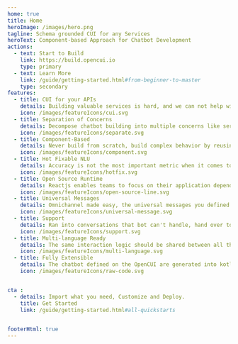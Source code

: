 ```yaml
---
home: true
title: Home
heroImage: /images/hero.png
tagline: Schema grounded CUI for any Services
heroText: Component-based Approach for Chatbot Development
actions:
  - text: Start to Build
    link: https://build.opencui.io
    type: primary
  - text: Learn More
    link: /guide/getting-started.html#from-beginner-to-master
    type: secondary
features:
  - title: CUI for your APIs
    details: Building valuable services is hard, and we can not help with that. But if you already have APIs, building conversational user interface for it should be easy, with OpenCUI.
    icon: /images/featureIcons/cui.svg
  - title: Separation of Concerns
    details: Decompose chatbot building into multiple concerns like service, interaction and language perception, so different aspects can be handled by different people.
    icon: /images/featureIcons/separate.svg
  - title: Component-Based
    details: Never build from scratch, build complex behavior by reusing black-box components, so you can focus on what you want instead of how to implement it.
    icon: /images/featureIcons/component.svg
  - title: Hot Fixable NLU 
    details: Accuracy is not the most important metric when it comes to dialog understanding. To deploy a chatbot into production, every thing need to be hot fixable by the operation team.
    icon: /images/featureIcons/hotfix.svg
  - title: Open Source Runtime
    details: Reactjs enables teams to focus on their application dependent interaction logic, instead of reinventing wheels. OpenCUI is doing the same for chatbots. 
    icon: /images/featureIcons/open-source-line.svg
  - title: Universal Messages
    details: Omnichannel made easy, the universal messages you defined once will get automatically translated into native message for each channel.  
    icon: /images/featureIcons/universal-message.svg
  - title: Support 
    details: Ran into conversations that bot can't handle, hand over to live agent with skill based routing, integration with any contact center software.
    icon: /images/featureIcons/support.svg
  - title: Multi-language Ready
    details: The same interaction logic should be shared between all the different languages, so that you can use people with entirely different skillsets for this. 
    icon: /images/featureIcons/multi-language.svg
  - title: Fully Extensible
    details: The chatbot defined on the OpenCUI are generated into kotlin code, which makes it easy to integrate with any channel, support and services, take full advantage of java/kotlin ecosystem.
    icon: /images/featureIcons/raw-code.svg


cta :
  - details: Import what you need, Customize and Deploy.
    title: Get Started
    link: /guide/getting-started.html#all-quickstarts
    

footerHtml: true 
---
```




